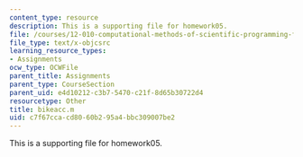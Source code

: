 ```yaml
---
content_type: resource
description: This is a supporting file for homework05.
file: /courses/12-010-computational-methods-of-scientific-programming-fall-2011/c7f67ccacd8060b295a4bbc309007be2_bikeacc.m
file_type: text/x-objcsrc
learning_resource_types:
- Assignments
ocw_type: OCWFile
parent_title: Assignments
parent_type: CourseSection
parent_uid: e4d10212-c3b7-5470-c21f-8d65b30722d4
resourcetype: Other
title: bikeacc.m
uid: c7f67cca-cd80-60b2-95a4-bbc309007be2
---
```

This is a supporting file for homework05.

